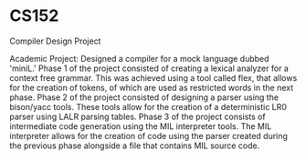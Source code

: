 # CS152
Compiler Design Project


Academic Project: Designed a compiler for a mock language dubbed 'miniL.' Phase 1 of the project consisted of creating a lexical analyzer for a context free grammar. This was achieved using a tool called flex, that allows for the creation of tokens, of which are used as restricted words in the next phase. Phase 2 of the project consisted of designing a parser using the bison/yacc tools. These tools allow for the creation of a deterministic LR0 parser using LALR parsing tables. Phase 3 of the project consists of intermediate code generation using the MIL interpreter tools. The MIL interpreter allows for the creation of code using the parser created during the previous phase alongside a file that contains MIL source code. 


